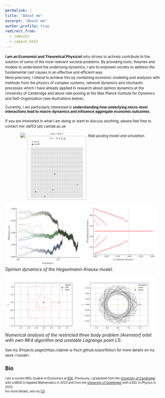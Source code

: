 ```yaml
---
permalink: /
title: "About me"
excerpt: "About me"
author_profile: true
redirect_from: 
  - /about/
  - /about.html
---
```


<small>**I am an Economist and Theoretical Physicist** who strives to actively contribute to the solution of some of the most relevant societal problems. By providing tools, theories and models to understand the underlying dynamics, I aim to empower society to address the fundamental root causes in an effective and efficient way. \
More precisely, I intend to achieve this by combining economic modeling and analyses with methods from the physics of complex systems, network dynamics and stochastic processes which I have already applied in research about opinion dynamics at the University of Cambridge and about ride pooling at the Max Planck Institute for Dynamics and Self-Organization (see illustrations below).<br>

Currently, I am particularly interested in **understanding how underlying micro-level interactions lead to macro-dynamics and influence aggregate economic outcomes**.<br>

If you are interested in what I am doing or want to discuss anything, please feel free to contact me: daf53 [at] cantab.ac.uk</small>


<div style="text-align: center;">
  <p float="left">
    <img align="top" src="files/ride-pooling_model.svg" width="59%" />
    <img align="top" src="files/ride-pooling_simulation.gif" width="39%" />
    <em style="font-size: 80%;">Ride pooling model and simulation.</em>
  </p>
</div>

<p float="left">
  <img align="top" src="files/opinion-dynamics_HK.png" width="50%" />
  <img align="top" src="files/opinion-dynamics_phase-diag.png" width="47%" />
  <em>Opinion dynamics of the Hegselmann-Krause model.</em>
</p>

<p float="left">
  <img align="top" src="files/Arenstorf_own-RK4.svg" width="48%" />
  <img align="top" src="files/L1_unstable.svg" width="48%" />
  <em>Numerical analysis of the restricted three body problem (Arenstorf orbit with own RK4 algorithm and unstable Lagrange point L1).</em>
</p>
<small>See my [Projects page](https://daniel-a-fisch.github.io/portfolio/) for more details on my work.<\small>


## Bio

<small>I am a current MSc student in Economics at [BSE](https://www.bse.eu). Previously, I graduated from the [University of Cambridge](https://www.damtp.cam.ac.uk/) with a MASt in Applied Mathematics in 2023 and from the [University of Goettingen](https://www.uni-goettingen.de/en/20493.html/) with a BSc in Physics in 2022.\
For more details, see my [CV](https://daniel-a-fisch.github.io/files/CV_Daniel-Fisch.pdf).</small>
